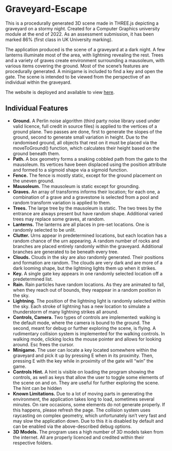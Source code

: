 # Graveyard-Escape
This is a procedurally generated 3D scene made in THREE.js depicting a graveyard on a stormy night. Created for a Computer Graphics university module at the end of 2022. As an assessment submission, it has been marked 86% (first class in UK University marking).

The application produced is the scene of a graveyard at a dark night. A few lanterns illuminate most of the area, with lightning revealing the rest. Trees and a variety of graves create environment surrounding a mausoleum, with various items covering the ground. Most of the scene’s features are procedurally generated. A minigame is included to find a key and open the gate. The scene is intended to be viewed from the perspective of an individual within the graveyard.

The website is deployed and available to view [here](https://mkocvara.github.io/Graveyard-Escape/).

## Individual Features
*	**Ground.** A Perlin noise algorithm (third party noise library used under valid licence, full credit in source files) is applied to the vertices of a ground plane. Two passes are done, first to generate the slopes of the ground, second to generate small variation in height. Due to the randomised ground, all objects that rest on it must be placed via the moveToGround() function, which calculates their height based on the ground beneath them.
*	**Path.** A box geometry forms a snaking cobbled path from the gate to the mausoleum. Its vertices have been displaced using the position attribute and formed to a sigmoid shape via a sigmoid function.
*	**Fence.** The fence is mostly static, except for the ground placement on the uneven ground.
*	**Mausoleum.** The mausoleum is static except for grounding.
*	**Graves.** An array of transforms informs their location; for each one, a combination of a grave and a gravestone is selected from a pool and random transform variation is applied to them.
*	**Trees.** The large tree by the mausoleum is static. The two trees by the entrance are always present but have random shape. Additional varied trees may replace some graves, at random.
*	**Lanterns.** The lanterns are all places in pre-set locations. One is randomly selected to be unlit.
*	**Clutter.** Urns appear in predetermined locations, but each location has a random chance of the urn appearing. A random number of rocks and branches are placed entirely randomly within the graveyard. Additional branches are generated to be beneath every tree.
*	**Clouds.** Clouds in the sky are also randomly generated. Their positions and formation are random. The clouds are very dark and are more of a dark looming shape, but the lightning lights them up when it strikes.
*	**Key.** A single gate key appears in one randomly selected location off a predetermined list.
*	**Rain.** Rain particles have random locations. As they are animated to fall, when they reach out of bounds, they reappear in a random position in the sky.
*	**Lightning.** The position of the lightning light is randomly selected within the sky. Each stroke of lightning has a new location to simulate a thunderstorm of many lightning strikes all around. 
*	**Controls, Camera.** Two types of controls are implemented: walking is the default mode, where the camera is bound to the ground. The second, meant for debug or further exploring the scene, is flying. A rudimentary collision system is implemented for the walking controls. In walking mode, clicking locks the mouse pointer and allows for looking around. Esc frees the cursor.
*	**Minigame.** The user can locate a key located somewhere within the graveyard and pick it up by pressing E when in its proximity. Then, pressing E with the key while in proximity of the gate will “win” the game.
*	**Controls Hint.** A hint is visible on loading the program showing the controls, as well as keys that allow the user to toggle some elements of the scene on and on. They are useful for further exploring the scene. The hint can be hidden
*	**Known Limitations.** Due to a lot of moving parts in generating the environment, the application takes long to load, sometimes several minutes. On rare occasions, some elements do not generate properly. If this happens, please refresh the page. The collision system uses raycasting on complex geometry, which unfortunately isn’t very fast and may slow the application down. Due to this it is disabled by default and can be enabled via the above-described debug options.
*	**3D Models.** The program uses a high number of 3D models taken from the internet. All are properly licenced and credited within their respective folders.
